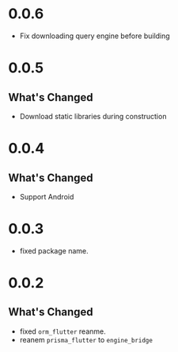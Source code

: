 # 0.0.6

* Fix downloading query engine before building

# 0.0.5

## What's Changed

* Download static libraries during construction

# 0.0.4

## What's Changed

* Support Android

# 0.0.3

* fixed package name.

# 0.0.2

## What's Changed

* fixed `orm_flutter` reanme.
* reanem `prisma_flutter` to `engine_bridge`
